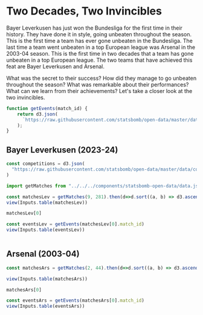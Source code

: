# Two Decades, Two Invincibles

Bayer Leverkusen has just won the Bundesliga for the first time in their history. They have done it in style, going unbeaten throughout the season. This is the first time a team has ever gone unbeaten in the Bundesliga. The last time a team went unbeaten in a top European league was Arsenal in the 2003-04 season. This is the first time in two decades that a team has gone unbeaten in a top European league. The two teams that have achieved this feat are Bayer Leverkusen and Arsenal.

What was the secret to their success? How did they manage to go unbeaten throughout the season? What was remarkable about their performances? What can we learn from their achievements? Let's take a closer look at the two invincibles.

```js
function getEvents(match_id) {
    return d3.json(
      `https://raw.githubusercontent.com/statsbomb/open-data/master/data/events/${match_id}.json`
    );
}
```

## Bayer Leverkusen (2023-24)

```js
const competitions = d3.json(
  "https://raw.githubusercontent.com/statsbomb/open-data/master/data/competitions.json"
)
```

```js
import getMatches from "../../../components/statsbomb-open-data/data.js";
```

```js
const matchesLev = getMatches(9, 281).then(d=>d.sort((a, b) => d3.ascending(a.match_date, b.match_date)))
view(Inputs.table(matchesLev))
```

```js
matchesLev[0]
```

```js
const eventsLev = getEvents(matchesLev[0].match_id)
view(Inputs.table(eventsLev))
```

```js
```


## Arsenal (2003-04)
```js
const matchesArs = getMatches(2, 44).then(d=>d.sort((a, b) => d3.ascending(a.match_date, b.match_date)))

view(Inputs.table(matchesArs))
```


```js
matchesArs[0]
```

```js
const eventsArs = getEvents(matchesArs[0].match_id)
view(Inputs.table(eventsArs))
```